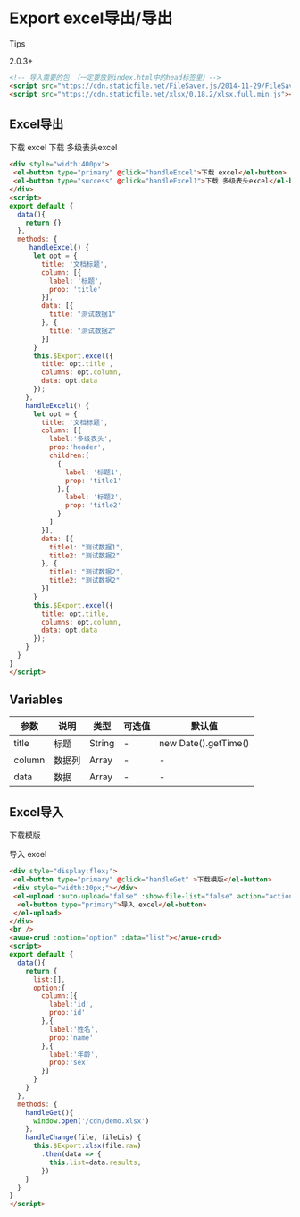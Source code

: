 Export excel导出/导出
=================

Tips

2.0.3+

```html
<!-- 导入需要的包 （一定要放到index.html中的head标签里）-->
<script src="https://cdn.staticfile.net/FileSaver.js/2014-11-29/FileSaver.min.js"></script>
<script src="https://cdn.staticfile.net/xlsx/0.18.2/xlsx.full.min.js"></script>
```

Excel导出
---------------------------------------------------------------------------

下载 excel 下载 多级表头excel

```html
<div style="width:400px">
 <el-button type="primary" @click="handleExcel">下载 excel</el-button>
 <el-button type="success" @click="handleExcel1">下载 多级表头excel</el-button>
</div>
<script>
export default {
  data(){
    return {}
  },
  methods: {
     handleExcel() {
      let opt = {
        title: '文档标题',
        column: [{
          label: '标题',
          prop: 'title'
        }],
        data: [{
          title: "测试数据1"
        }, {
          title: "测试数据2"
        }]
      }
      this.$Export.excel({
        title: opt.title ,
        columns: opt.column,
        data: opt.data
      });
    },
    handleExcel1() {
      let opt = {
        title: '文档标题',
        column: [{
          label:'多级表头',
          prop:'header',
          children:[
            {
              label: '标题1',
              prop: 'title1'
            },{
              label: '标题2',
              prop: 'title2'
            }
          ]
        }],
        data: [{
          title1: "测试数据1",
          title2: "测试数据2"
        }, {
          title1: "测试数据2",
          title2: "测试数据2"
        }]
      }
      this.$Export.excel({
        title: opt.title,
        columns: opt.column,
        data: opt.data
      });
    }
  }
}
</script>
```

Variables
---------------------------------------------------------------

| 参数  | 说明  | 类型  | 可选值 | 默认值 |
| --- | --- | --- | --- | --- |
| title | 标题  | String | -  | new Date().getTime() |
| column | 数据列 | Array | -  | -  |
| data | 数据  | Array | -  | -  |

Excel导入
---------------------------------------------------------------------------

下载模版

导入 excel

```html
<div style="display:flex;">
 <el-button type="primary" @click="handleGet" >下载模版</el-button>
 <div style="width:20px;"></div>
 <el-upload :auto-upload="false" :show-file-list="false" action="action" :on-change="handleChange">
  <el-button type="primary">导入 excel</el-button>
 </el-upload>
</div>
<br />
<avue-crud :option="option" :data="list"></avue-crud>
<script>
export default {
  data(){
    return {
      list:[],
      option:{
        column:[{
          label:'id',
          prop:'id'
        },{
          label:'姓名',
          prop:'name'
        },{
          label:'年龄',
          prop:'sex'
        }]
      }
    }
  },
  methods: {
    handleGet(){
      window.open('/cdn/demo.xlsx')
    },
    handleChange(file, fileLis) {
      this.$Export.xlsx(file.raw)
        .then(data => {
          this.list=data.results;
        })
    }
  }
}
</script>
```